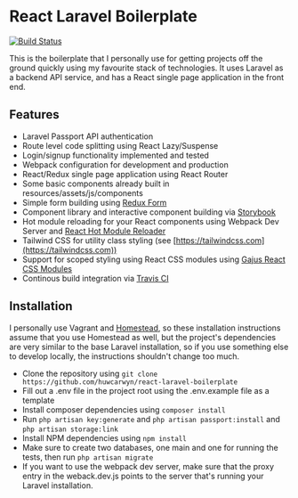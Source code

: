 # React Laravel Boilerplate

[![Build Status](https://travis-ci.org/huwcarwyn/react-laravel-boilerplate.svg?branch=master)](https://travis-ci.org/huwcarwyn/react-laravel-boilerplate)

This is the boilerplate that I personally use for getting projects off the ground quickly using my favourite stack of technologies. It uses Laravel as a backend API service, and has a React single page application in the front end.

## Features
- Laravel Passport API authentication
- Route level code splitting using React Lazy/Suspense
- Login/signup functionality implemented and tested
- Webpack configuration for development and production
- React/Redux single page application using React Router
- Some basic components already built in resources/assets/js/components
- Simple form building using [Redux Form](https://redux-form.com/7.2.0/ "Redux Form")
- Component library and interactive component building via [Storybook](https://storybook.js.org/ "Storybook")
- Hot module reloading for your React components using Webpack Dev Server and [React Hot Module Reloader](https://gaearon.github.io/react-hot-loader/ "React Hot Module Reloader")
- Tailwind CSS for utility class styling (see [https://tailwindcss.com](https://tailwindcss.com))
- Support for scoped styling using React CSS modules using  [Gajus React CSS Modules](https://github.com/gajus/react-css-modules "Gajus React CSS Modules")
- Continous build integration via [Travis CI](https://travis-ci.org/ "Travis CI")

## Installation
I personally use Vagrant and [Homestead](https://laravel.com/docs/5.5/homestead "Homestead"), so these installation instructions assume that you use Homestead as well, but the project's dependencies are very similar to the base Laravel installation, so if you use something else to develop locally, the instructions shouldn't change too much.

- Clone the repository using `git clone https://github.com/huwcarwyn/react-laravel-boilerplate`
- Fill out a .env file in the project root using the .env.example file as a template
- Install composer dependencies using `composer install`
- Run `php artisan key:generate` and `php artisan passport:install` and `php artisan storage:link`
- Install NPM dependencies using `npm install`
- Make sure to create two databases, one main and one for running the tests, then run `php artisan migrate`
- If you want to use the webpack dev server, make sure that the proxy entry in the weback.dev.js points to the server that's running your Laravel installation.

